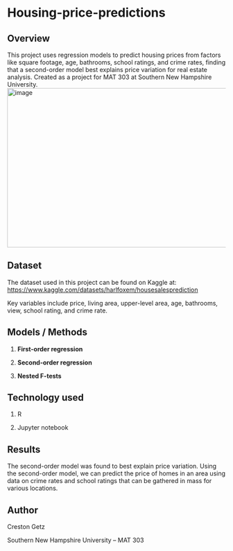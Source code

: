 # Housing-price-predictions

## Overview
This project uses regression models to predict housing prices from factors like square footage, age, bathrooms, school ratings, and crime rates, finding that a second-order model best explains price variation for real estate analysis.
Created as a project for MAT 303 at Southern New Hampshire University.
<img width="573" height="368" alt="image" src="https://github.com/user-attachments/assets/8a358477-eb3d-4fe8-9ef9-d8d3704ed540" />


## Dataset
The dataset used in this project can be found on Kaggle at: https://www.kaggle.com/datasets/harlfoxem/housesalesprediction

Key variables include price, living area, upper-level area, age, bathrooms, view, school rating, and crime rate.

## Models / Methods
1. **First-order regression**

2. **Second-order regression**

3. **Nested F-tests**

## Technology used
1. R

2. Jupyter notebook

## Results 
The second-order model was found to best explain price variation. 
Using the second-order model, we can predict the price of homes in an area using data on crime rates and school ratings that can be gathered in mass for various locations.

## Author 
Creston Getz

Southern New Hampshire University – MAT 303


